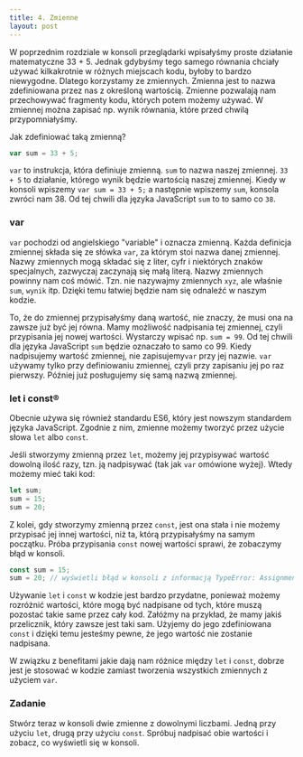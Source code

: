 ```yaml
---
title: 4. Zmienne
layout: post
---
```


W poprzednim rozdziale w konsoli przeglądarki wpisałyśmy proste działanie matematyczne 33 + 5. Jednak gdybyśmy tego samego równania chciały używać kilkakrotnie w różnych miejscach kodu, byłoby to bardzo niewygodne. Dlatego korzystamy ze zmiennych. Zmienna jest to nazwa zdefiniowana przez nas z określoną wartością. Zmienne pozwalają nam przechowywać fragmenty kodu, których potem możemy używać. W zmiennej można zapisać np. wynik równania, które przed chwilą przypomniałyśmy.

Jak zdefiniować taką zmienną?

```js
var sum = 33 + 5;
```

`var` to instrukcja, która definiuje zmienną. `sum` to nazwa naszej zmiennej. `33 + 5` to działanie, którego wynik będzie wartością naszej zmiennej. Kiedy w konsoli wpiszemy `var sum = 33 + 5;` a następnie wpiszemy `sum`, konsola zwróci nam 38. Od tej chwili dla języka JavaScript `sum` to to samo co `38`.

### var

`var` pochodzi od angielskiego "variable" i oznacza zmienną. Każda definicja zmiennej składa się ze słówka `var`, za którym stoi nazwa danej zmiennej. Nazwy zmiennych mogą składać się z liter, cyfr i niektórych znaków specjalnych, zazwyczaj zaczynają się małą literą. Nazwy zmiennych powinny nam coś mówić. Tzn. nie nazywajmy zmiennych `xyz`, ale właśnie `sum`, `wynik` itp. Dzięki temu łatwiej będzie nam się odnaleźć w naszym kodzie.

To, że do zmiennej przypisałyśmy daną wartość, nie znaczy, że musi ona na zawsze już być jej równa. Mamy możliwość nadpisania tej zmiennej, czyli przypisania jej nowej wartości. Wystarczy wpisać np. `sum = 99`. Od tej chwili dla języka JavaScript `sum` będzie oznaczało to samo co 99. Kiedy nadpisujemy wartość zmiennej, nie zapisujemy`var` przy jej nazwie. `var` używamy tylko przy definiowaniu zmiennej, czyli przy zapisaniu jej po raz pierwszy. Później już posługujemy się samą nazwą zmiennej.

### let i const®

Obecnie używa się również standardu ES6, który jest nowszym standardem języka JavaScript. Zgodnie z nim, zmienne możemy tworzyć przez użycie słowa `let` albo `const`.

Jeśli stworzymy zmienną przez `let`, możemy jej przypisywać wartość dowolną ilość razy, tzn. ją nadpisywać \(tak jak `var` omówione wyżej\). Wtedy możemy mieć taki kod:

```js
let sum;
sum = 15;
sum = 20;
```

Z kolei, gdy stworzymy zmienną przez `const`, jest ona stała i nie możemy przypisać jej innej wartości, niż ta, którą przypisałyśmy na samym początku. Próba przypisania `const` nowej wartości sprawi, że zobaczymy błąd w konsoli.

```js
const sum = 15;
sum = 20; // wyświetli błąd w konsoli z informacją TypeError: Assignment to constant variable.
```

Używanie `let` i `const` w kodzie jest bardzo przydatne, ponieważ możemy rozróżnić wartości, które mogą być nadpisane od tych, które muszą pozostać takie same przez cały kod. Załóżmy na przykład, że mamy jakiś przelicznik, który zawsze jest taki sam. Użyjemy do jego zdefiniowana `const` i dzięki temu jesteśmy pewne, że jego wartość nie zostanie nadpisana.

W związku z benefitami jakie dają nam różnice między `let` i `const`, dobrze jest je stosować w kodzie zamiast tworzenia wszystkich zmiennych z użyciem `var`.

### Zadanie

Stwórz teraz w konsoli dwie zmienne z dowolnymi liczbami. Jedną przy użyciu `let`, drugą przy użyciu `const`. Spróbuj nadpisać obie wartości i zobacz, co wyświetli się w konsoli.

